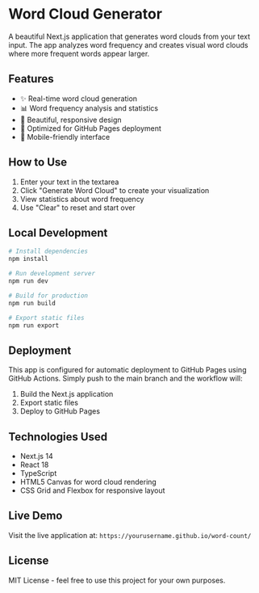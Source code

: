 # Word Cloud Generator

A beautiful Next.js application that generates word clouds from your text input. The app analyzes word frequency and creates visual word clouds where more frequent words appear larger.

## Features

- ✨ Real-time word cloud generation
- 📊 Word frequency analysis and statistics
- 🎨 Beautiful, responsive design
- 🚀 Optimized for GitHub Pages deployment
- 📱 Mobile-friendly interface

## How to Use

1. Enter your text in the textarea
2. Click "Generate Word Cloud" to create your visualization
3. View statistics about word frequency
4. Use "Clear" to reset and start over

## Local Development

```bash
# Install dependencies
npm install

# Run development server
npm run dev

# Build for production
npm run build

# Export static files
npm run export
```

## Deployment

This app is configured for automatic deployment to GitHub Pages using GitHub Actions. Simply push to the main branch and the workflow will:

1. Build the Next.js application
2. Export static files
3. Deploy to GitHub Pages

## Technologies Used

- Next.js 14
- React 18
- TypeScript
- HTML5 Canvas for word cloud rendering
- CSS Grid and Flexbox for responsive layout

## Live Demo

Visit the live application at: `https://yourusername.github.io/word-count/`

## License

MIT License - feel free to use this project for your own purposes.
